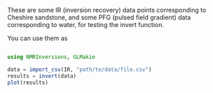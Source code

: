 These are some IR (inversion recovery) data points corresponding to Cheshire sandstone, and some PFG (pulsed field gradient) data corresponding to water, for testing the invert function.

You can use them as

```julia

using NMRInversions, GLMakie

data = import_csv(IR, "path/to/data/file.csv")
results = invert(data)
plot(results)
```
